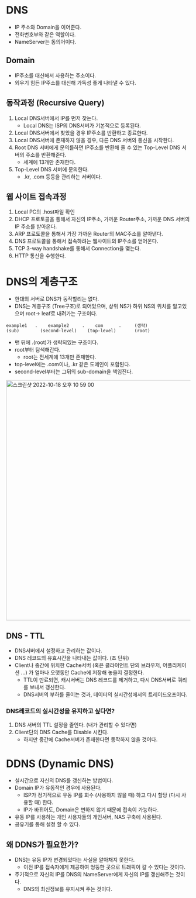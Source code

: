 # DNS
- IP 주소와 Domain을 이어준다.
- 전화번호부와 같은 역할이다.
- NameServer는 동의어이다.

## Domain
- IP주소를 대신해서 사용하는 주소이다.
- 외우기 힘든 IP주소를 대신해 가독성 좋게 나타낼 수 있다.

## 동작과정 (Recursive Query)
1. Local DNS서버에서 IP를 먼저 찾는다.
   - Local DNS는 ISP의 DNS서버가 기본적으로 등록된다.
2. Local DNS서버에서 찾았을 경우 IP주소를 반환하고 종료한다.
3. Local DNS서버에 존재하지 않을 경우, 다른 DNS 서버와 통신을 시작한다.
4. Root DNS 서버에게 문의를하면 IP주소를 반환해 줄 수 있는 Top-Level DNS 서버의 주소를 반환해준다.
   - 세계에 13개만 존재한다. 
5. Top-Level DNS 서버에 문의한다.
    - .kr, .com 등등을 관리하는 서버이다.

## 웹 사이트 접속과정
1. Local PC의 .host파일 확인
2. DHCP 프로토콜을 통해서 자신의 IP주소, 가까운 Router주소, 가까운 DNS 서버의 IP 주소를 받아온다.
3. ARP 프로토콜을 통해서 가장 가까운 Router의 MAC주소를 알아낸다.
4. DNS 프로토콜을 통해서 접속하려는 웹사이트의 IP주소를 얻어온다.
5. TCP 3-way handshake를 통해서 Connection을 맺는다.
6. HTTP 통신을 수행한다.

# DNS의 계층구조
- 한대의 서버로 DNS가 동작할리는 없다.
- DNS는 계층구조 (Tree구조)로 되어있으며, 상위 NS가 하위 NS의 위치를 알고있으며 root-> leaf로 내려가는 구조이다.

```text
example1   .    example2     .    com      .     (생략)
(sub)        (second-level)    (top-level)       (root)
```
- 맨 뒤에 .(root)가 생략되있는 구조이다.
- root부터 탐색해간다. 
  - root는 전세계에 13개만 존재한다.
- top-level에는 .com이나, .kr 같은 도메인이 포함된다.
- second-level부터는 그뒤의 sub-domain을 책임진다.

<img width="657" alt="스크린샷 2022-10-18 오후 10 59 00" src="https://user-images.githubusercontent.com/57896918/196460530-c44fe2fe-b409-42c1-89bc-8d864d07e397.png">

## DNS - TTL
- DNS서버에서 설정하고 관리하는 값이다.
- DNS 레코드의 유효시간을 나타내는 값이다. (초 단위)
- Client나 중간에 위치한 Cache서버 (혹은 클라이언트 단의 브라우저, 어플리케이션 ...) 가 얼마나 오랫동안 Cache에 저장해 놓을지 결정한다.
  - TTL이 만료되면, 캐시서버는 DNS 레코드를 제거하고, 다시 DNS서버로 쿼리를 보내서 갱신한다.
  - DNS서버의 부하를 줄이는 것과, 데이터의 실시간성에서의 트레이드오프이다.

### DNS레코드의 실시간성을 유지하고 싶다면?
1. DNS 서버의 TTL 설정을 줄인다. (내가 관리할 수 있다면)
2. Client단의 DNS Cache를 Disable 시킨다.
   - 하지만 중간에 Cache서버가 존재한다면 동작하지 않을 것이다.

# DDNS (Dynamic DNS)
- 실시간으로 자신의 DNS를 갱신하는 방법이다.
- Domain IP가 유동적인 경우에 사용된다.
  - ISP가 정기적으로 유동 IP를 회수 (사용하지 않을 때) 하고 다시 할당 (다시 사용할 때) 한다. 
  - IP가 바뀌어도, Domain은 변하지 않기 때문에 접속이 가능하다.
- 유동 IP를 사용하는 개인 사용자들의 개인서버, NAS 구축에 사용된다.
- 공유기를 통해 설정 할 수 있다.

## 왜 DDNS가 필요한가?
- DNS는 유동 IP가 변경되었다는 사실을 알아채지 못한다.
  - 이전 IP를 접속자에게 제공하여 엉뚱한 곳으로 트래픽이 갈 수 있다는 것이다.
- 주기적으로 자신의 IP를 DNS의 NameServer에게 자신의 IP를 갱신해주는 것이다.
  - DNS의 최신정보를 유지시켜 주는 것이다.
